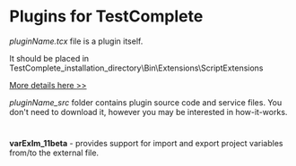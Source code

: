 # Plugins for TestComplete

*pluginName.tcx* file is a plugin itself.

It should be placed in TestComplete_installation_directory\Bin\Extensions\ScriptExtensions

[More details here >>](https://support.smartbear.com/testcomplete/docs/working-with/extending/script/installing-and-uninstalling.html) 


*pluginName_src* folder contains plugin source code and service files. You don't need to download it, however you may be interested in how-it-works.
#

__varExIm_11beta__ - provides support for import and export project variables from/to the external file.
